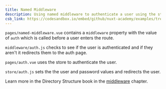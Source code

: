 ```yaml
---
title: Named Middleware
description: Using named middleware to authenticate a user using the store and allow them to visit a page once authenticated
csb_link: https://codesandbox.io/embed/github/nuxt-academy/examples/tree/master/middleware/named-middleware?fontsize=14&hidenavigation=1&module=%2Fpages%2Fnamed-middleware.vue&theme=dark&view=editor
---
```


<example-intro></example-intro>

`pages/named-middleware.vue` contains a `middleware` property with the value of `auth` which is called before a user enters the route.

`middleware/auth.js` checks to see if the user is authenticated and if they aren't it redirects them to the auth page.

`pages/auth.vue` uses the store to authenticate the user.

`store/auth.js` sets the the user and password values and redirects the user.

<alert type="next">

Learn more in the Directory Structure book in the [middleware](/docs/2.x/directory-structure/middleware#named-middleware) chapter.

</alert>

<code-sandbox :src="csb_link"></code-sandbox>
